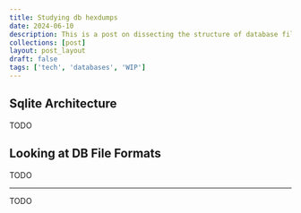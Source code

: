 ```yaml
---
title: Studying db hexdumps
date: 2024-06-10
description: This is a post on dissecting the structure of database files (sqlite3) and seeing how data is stored under the hood
collections: [post]
layout: post_layout
draft: false
tags: ['tech', 'databases', 'WIP']
---
```


## Sqlite Architecture

TODO

## Looking at DB File Formats

TODO

---

TODO
